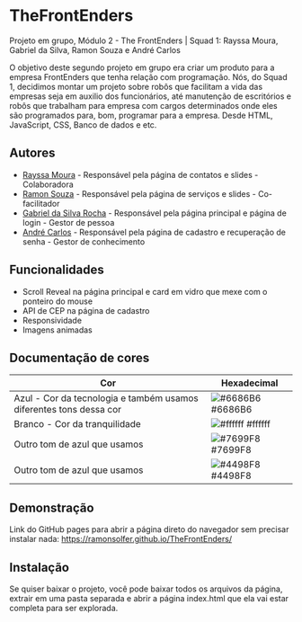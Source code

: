 # TheFrontEnders
 Projeto em grupo, Módulo 2 - The FrontEnders | Squad 1: Rayssa Moura, Gabriel da Silva, Ramon Souza e André Carlos

O objetivo deste segundo projeto em grupo era criar um produto para a empresa FrontEnders que tenha relação com programação. Nós, do Squad 1, decidimos montar um projeto sobre robôs que facilitam a vida das empresas seja em auxilio dos funcionários, até manutenção de escritórios e robôs que trabalham para empresa com cargos determinados onde eles são programados para, bom, programar para a empresa. Desde HTML, JavaScript, CSS, Banco de dados e etc.



## Autores

- [Rayssa Moura](https://github.com/programadora410) - Responsável pela página de contatos e slides - Colaboradora
- [Ramon Souza](https://github.com/ramonsolfer) - Responsável pela página de serviços e slides - Co-facilitador
- [Gabriel da Silva Rocha](https://github.com/bielkh) - Responsável pela página principal e página de login - Gestor de pessoa
- [André Carlos](https://github.com/Kakaroto27) - Responsável pela página de cadastro e recuperação de senha - Gestor de conhecimento

## Funcionalidades

- Scroll Reveal na página principal e card em vidro que mexe com o ponteiro do mouse
- API de CEP na página de cadastro
- Responsividade
- Imagens animadas

## Documentação de cores

| Cor               | Hexadecimal                                                |
| ----------------- | ---------------------------------------------------------------- |
| Azul - Cor da tecnologia e também usamos diferentes tons dessa cor      | ![#6686B6](https://via.placeholder.com/10/6686B6?/png=+) #6686B6 |
| Branco - Cor da tranquilidade    | ![#ffffff](https://via.placeholder.com/10/ffffff?/png=+) #ffffff |
| Outro tom de azul que usamos  | ![#7699F8](https://via.placeholder.com/10/7699F8?/png=+) #7699F8 |
| Outro tom de azul que usamos | ![#4498F8](https://via.placeholder.com/10/4498F8?/png=+) #4498F8 |


## Demonstração

Link do GitHub pages para abrir a página direto do navegador sem precisar instalar nada: https://ramonsolfer.github.io/TheFrontEnders/


## Instalação

Se quiser baixar o projeto, você pode baixar todos os arquivos da página, extrair em uma pasta separada e abrir a página index.html que ela vai estar completa para ser explorada.
